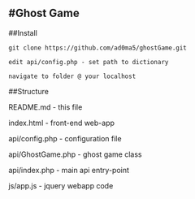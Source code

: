 #Ghost Game
-

##Install

` git clone https://github.com/ad0ma5/ghostGame.git `

` edit api/config.php - set path to dictionary `

` navigate to folder @ your localhost `

##Structure

README.md - this file

index.html - front-end web-app

api/config.php - configuration file

api/GhostGame.php - ghost game class

api/index.php - main api entry-point

js/app.js - jquery webapp code
